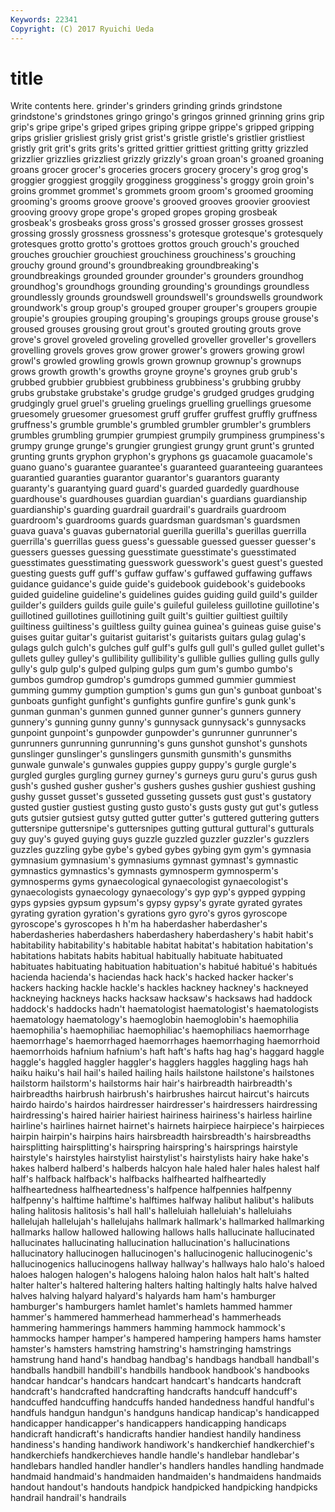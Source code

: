 ```yaml
---
Keywords: 22341 
Copyright: (C) 2017 Ryuichi Ueda
---
```


# title

Write contents here.
grinder's grinders grinding grinds grindstone grindstone's
grindstones gringo gringo's gringos grinned grinning grins grip grip's gripe
gripe's griped gripes griping grippe grippe's gripped gripping grips grislier
grisliest grisly grist grist's gristle gristle's gristlier gristliest gristly grit
grit's grits grits's gritted grittier grittiest gritting gritty grizzled grizzlier
grizzlies grizzliest grizzly grizzly's groan groan's groaned groaning groans grocer
grocer's groceries grocers grocery grocery's grog grog's groggier groggiest groggily
grogginess grogginess's groggy groin groin's groins grommet grommet's grommets groom
groom's groomed grooming grooming's grooms groove groove's grooved grooves groovier
grooviest grooving groovy grope grope's groped gropes groping grosbeak grosbeak's
grosbeaks gross gross's grossed grosser grosses grossest grossing grossly grossness
grossness's grotesque grotesque's grotesquely grotesques grotto grotto's grottoes grottos grouch
grouch's grouched grouches grouchier grouchiest grouchiness grouchiness's grouching grouchy ground
ground's groundbreaking groundbreaking's groundbreakings grounded grounder grounder's grounders groundhog groundhog's
groundhogs grounding grounding's groundings groundless groundlessly grounds groundswell groundswell's groundswells
groundwork groundwork's group group's grouped grouper grouper's groupers groupie groupie's
groupies grouping grouping's groupings groups grouse grouse's groused grouses grousing
grout grout's grouted grouting grouts grove grove's grovel groveled groveling
grovelled groveller groveller's grovellers grovelling grovels groves grow grower grower's
growers growing growl growl's growled growling growls grown grownup grownup's
grownups grows growth growth's growths groyne groyne's groynes grub grub's
grubbed grubbier grubbiest grubbiness grubbiness's grubbing grubby grubs grubstake grubstake's
grudge grudge's grudged grudges grudging grudgingly gruel gruel's grueling gruelings
gruelling gruellings gruesome gruesomely gruesomer gruesomest gruff gruffer gruffest gruffly
gruffness gruffness's grumble grumble's grumbled grumbler grumbler's grumblers grumbles grumbling
grumpier grumpiest grumpily grumpiness grumpiness's grumpy grunge grunge's grungier grungiest
grungy grunt grunt's grunted grunting grunts gryphon gryphon's gryphons gs
guacamole guacamole's guano guano's guarantee guarantee's guaranteed guaranteeing guarantees guarantied
guaranties guarantor guarantor's guarantors guaranty guaranty's guarantying guard guard's guarded
guardedly guardhouse guardhouse's guardhouses guardian guardian's guardians guardianship guardianship's guarding
guardrail guardrail's guardrails guardroom guardroom's guardrooms guards guardsman guardsman's guardsmen
guava guava's guavas gubernatorial guerilla guerilla's guerillas guerrilla guerrilla's guerrillas
guess guess's guessable guessed guesser guesser's guessers guesses guessing guesstimate
guesstimate's guesstimated guesstimates guesstimating guesswork guesswork's guest guest's guested guesting
guests guff guff's guffaw guffaw's guffawed guffawing guffaws guidance guidance's
guide guide's guidebook guidebook's guidebooks guided guideline guideline's guidelines guides
guiding guild guild's guilder guilder's guilders guilds guile guile's guileful
guileless guillotine guillotine's guillotined guillotines guillotining guilt guilt's guiltier guiltiest
guiltily guiltiness guiltiness's guiltless guilty guinea guinea's guineas guise guise's
guises guitar guitar's guitarist guitarist's guitarists guitars gulag gulag's gulags
gulch gulch's gulches gulf gulf's gulfs gull gull's gulled gullet
gullet's gullets gulley gulley's gullibility gullibility's gullible gullies gulling gulls
gully gully's gulp gulp's gulped gulping gulps gum gum's gumbo
gumbo's gumbos gumdrop gumdrop's gumdrops gummed gummier gummiest gumming gummy
gumption gumption's gums gun gun's gunboat gunboat's gunboats gunfight gunfight's
gunfights gunfire gunfire's gunk gunk's gunman gunman's gunmen gunned gunner
gunner's gunners gunnery gunnery's gunning gunny gunny's gunnysack gunnysack's gunnysacks
gunpoint gunpoint's gunpowder gunpowder's gunrunner gunrunner's gunrunners gunrunning gunrunning's guns
gunshot gunshot's gunshots gunslinger gunslinger's gunslingers gunsmith gunsmith's gunsmiths gunwale
gunwale's gunwales guppies guppy guppy's gurgle gurgle's gurgled gurgles gurgling
gurney gurney's gurneys guru guru's gurus gush gush's gushed gusher
gusher's gushers gushes gushier gushiest gushing gushy gusset gusset's gusseted
gusseting gussets gust gust's gustatory gusted gustier gustiest gusting gusto
gusto's gusts gusty gut gut's gutless guts gutsier gutsiest gutsy
gutted gutter gutter's guttered guttering gutters guttersnipe guttersnipe's guttersnipes gutting
guttural guttural's gutturals guy guy's guyed guying guys guzzle guzzled
guzzler guzzler's guzzlers guzzles guzzling gybe gybe's gybed gybes gybing
gym gym's gymnasia gymnasium gymnasium's gymnasiums gymnast gymnast's gymnastic gymnastics
gymnastics's gymnasts gymnosperm gymnosperm's gymnosperms gyms gynaecological gynaecologist gynaecologist's gynaecologists
gynaecology gynaecology's gyp gyp's gypped gypping gyps gypsies gypsum gypsum's
gypsy gypsy's gyrate gyrated gyrates gyrating gyration gyration's gyrations gyro
gyro's gyros gyroscope gyroscope's gyroscopes h h'm ha haberdasher haberdasher's
haberdasheries haberdashers haberdashery haberdashery's habit habit's habitability habitability's habitable habitat
habitat's habitation habitation's habitations habitats habits habitual habitually habituate habituated
habituates habituating habituation habituation's habitué habitué's habitués hacienda hacienda's haciendas
hack hack's hacked hacker hacker's hackers hacking hackle hackle's hackles
hackney hackney's hackneyed hackneying hackneys hacks hacksaw hacksaw's hacksaws had
haddock haddock's haddocks hadn't haematologist haematologist's haematologists haematology haematology's haemoglobin
haemoglobin's haemophilia haemophilia's haemophiliac haemophiliac's haemophiliacs haemorrhage haemorrhage's haemorrhaged haemorrhages
haemorrhaging haemorrhoid haemorrhoids hafnium hafnium's haft haft's hafts hag hag's
haggard haggle haggle's haggled haggler haggler's hagglers haggles haggling hags
hah haiku haiku's hail hail's hailed hailing hails hailstone hailstone's
hailstones hailstorm hailstorm's hailstorms hair hair's hairbreadth hairbreadth's hairbreadths hairbrush
hairbrush's hairbrushes haircut haircut's haircuts hairdo hairdo's hairdos hairdresser hairdresser's
hairdressers hairdressing hairdressing's haired hairier hairiest hairiness hairiness's hairless hairline
hairline's hairlines hairnet hairnet's hairnets hairpiece hairpiece's hairpieces hairpin hairpin's
hairpins hairs hairsbreadth hairsbreadth's hairsbreadths hairsplitting hairsplitting's hairspring hairspring's hairsprings
hairstyle hairstyle's hairstyles hairstylist hairstylist's hairstylists hairy hake hake's hakes
halberd halberd's halberds halcyon hale haled haler hales halest half
half's halfback halfback's halfbacks halfhearted halfheartedly halfheartedness halfheartedness's halfpence halfpennies
halfpenny halfpenny's halftime halftime's halftimes halfway halibut halibut's halibuts haling
halitosis halitosis's hall hall's halleluiah halleluiah's halleluiahs hallelujah hallelujah's hallelujahs
hallmark hallmark's hallmarked hallmarking hallmarks hallow hallowed hallowing hallows halls
hallucinate hallucinated hallucinates hallucinating hallucination hallucination's hallucinations hallucinatory hallucinogen hallucinogen's
hallucinogenic hallucinogenic's hallucinogenics hallucinogens hallway hallway's hallways halo halo's haloed
haloes halogen halogen's halogens haloing halon halos halt halt's halted
halter halter's haltered haltering halters halting haltingly halts halve halved
halves halving halyard halyard's halyards ham ham's hamburger hamburger's hamburgers
hamlet hamlet's hamlets hammed hammer hammer's hammered hammerhead hammerhead's hammerheads
hammering hammerings hammers hamming hammock hammock's hammocks hamper hamper's hampered
hampering hampers hams hamster hamster's hamsters hamstring hamstring's hamstringing hamstrings
hamstrung hand hand's handbag handbag's handbags handball handball's handballs handbill
handbill's handbills handbook handbook's handbooks handcar handcar's handcars handcart handcart's
handcarts handcraft handcraft's handcrafted handcrafting handcrafts handcuff handcuff's handcuffed handcuffing
handcuffs handed handedness handful handful's handfuls handgun handgun's handguns handicap
handicap's handicapped handicapper handicapper's handicappers handicapping handicaps handicraft handicraft's handicrafts
handier handiest handily handiness handiness's handing handiwork handiwork's handkerchief handkerchief's
handkerchiefs handkerchieves handle handle's handlebar handlebar's handlebars handled handler handler's
handlers handles handling handmade handmaid handmaid's handmaiden handmaiden's handmaidens handmaids
handout handout's handouts handpick handpicked handpicking handpicks handrail handrail's handrails
